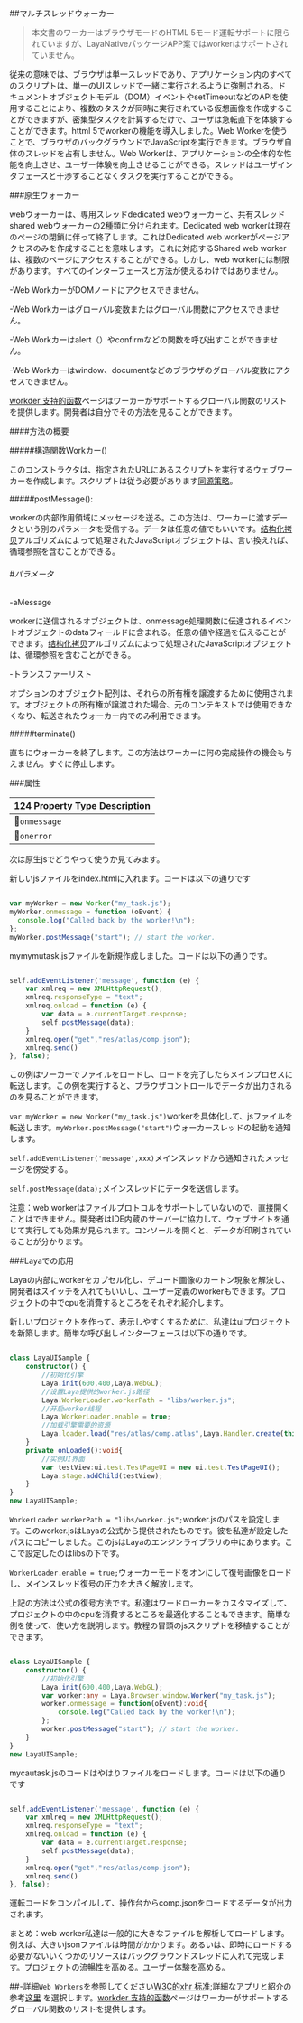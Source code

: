 ##マルチスレッドウォーカー

>本文書のワーカーはブラウザモードのHTML 5モード運転サポートに限られていますが、LayaNativeパッケージAPP案ではworkerはサポートされていません。

従来の意味では、ブラウザは単一スレッドであり、アプリケーション内のすべてのスクリプトは、単一のUIスレッドで一緒に実行されるように強制される。ドキュメントオブジェクトモデル（DOM）イベントやsetTimeoutなどのAPIを使用することにより、複数のタスクが同時に実行されている仮想画像を作成することができますが、密集型タスクを計算するだけで、ユーザは急転直下を体験することができます。httml 5でworkerの機能を導入しました。Web Workerを使うことで、ブラウザのバックグラウンドでJavaScriptを実行できます。ブラウザ自体のスレッドを占有しません。Web Workerは、アプリケーションの全体的な性能を向上させ、ユーザー体験を向上させることができる。スレッドはユーザインタフェースと干渉することなくタスクを実行することができる。

###原生ウォーカー

webウォーカーは、専用スレッドdedicated webウォーカーと、共有スレッドshared webウォーカーの2種類に分けられます。Dedicated web workerは現在のページの閉鎖に伴って終了します。これはDedicated web workerがページアクセスのみを作成することを意味します。これに対応するShared web workerは、複数のページにアクセスすることができる。しかし、web workerには制限があります。すべてのインターフェースと方法が使えるわけではありません。

-Web WorkカーがDOMノードにアクセスできません。

-Web Workカーはグローバル変数またはグローバル関数にアクセスできません。

-Web Workカーはalert（）やconfirmなどの関数を呼び出すことができません。

-Web Workカーはwindow、documentなどのブラウザのグローバル変数にアクセスできません。


  [workder 支持的函数](https://developer.mozilla.org/En/DOM/Worker/Functions_available_to_workers)ページはワーカーがサポートするグローバル関数のリストを提供します。開発者は自分でその方法を見ることができます。

####方法の概要

#####構造関数Workカー()

このコンストラクタは、指定されたURLにあるスクリプトを実行するウェブワーカーを作成します。スクリプトは従う必要があります[同源策略](https://developer.mozilla.org/en/Same_origin_policy_for_JavaScript)。

#####postMessage():

workerの内部作用領域にメッセージを送る。この方法は、ワーカーに渡すデータという別のパラメータを受信する。データは任意の値でもいいです。[结构化拷贝](http://www.whatwg.org/specs/web-apps/current-work/multipage/common-dom-interfaces.html%3Ch1%3Etransferable)アルゴリズムによって処理されたJavaScriptオブジェクトは、言い換えれば、循環参照を含むことができる。

###### #パラメータ

-aMessage

workerに送信されるオブジェクトは、onmessage処理関数に伝達されるイベントオブジェクトのdataフィールドに含まれる。任意の値や経過を伝えることができます。[结构化拷贝](http://www.whatwg.org/specs/web-apps/current-work/multipage/common-dom-interfaces.html%3Ch1%3Etransferable)アルゴリズムによって処理されたJavaScriptオブジェクトは、循環参照を含むことができる。

-トランスファーリスト

オプションのオブジェクト配列は、それらの所有権を譲渡するために使用されます。オブジェクトの所有権が譲渡された場合、元のコンテキストでは使用できなくなり、転送されたウォーカー内でのみ利用できます。

#####terminate()

直ちにウォーカーを終了します。この方法はワーカーに何の完成操作の機会も与えません。すぐに停止します。



###属性

124 Property Type Description|
|------------------------------------------------------------------------------|
𞓜`onmessage`|[`EventListener`」（https://developer.mozlla.org/zh-CSN/docs/Web/API/EventListener）イベントリスニング関数は、毎回持っています。`message属性的MessageEvent`ワーカーから泡が出たらこの関数を実行します。事件の`data`プロパティにメッセージの内容が保存されています。𞓜
𞓜`onerror`|[`EventListener`」（https://developer.mozila.org/zh-CSN/docs/Web/API/EventListener）イベントリスニング関数は、各タイプが`error`の`ErrorEvent 从 worker 中冒泡出来时就会执行该函数。`𞓜

次は原生jsでどうやって使うか見てみます。

新しいjsファイルをindex.htmlに入れます。コードは以下の通りです


```typescript

var myWorker = new Worker("my_task.js");
myWorker.onmessage = function (oEvent) {
  console.log("Called back by the worker!\n");
};
myWorker.postMessage("start"); // start the worker.
```


mymymutask.jsファイルを新規作成しました。コードは以下の通りです。


```typescript

self.addEventListener('message', function (e) {
    var xmlreq = new XMLHttpRequest();
    xmlreq.responseType = "text";
    xmlreq.onload = function (e) {
        var data = e.currentTarget.response;
        self.postMessage(data);
    }
    xmlreq.open("get","res/atlas/comp.json");
    xmlreq.send()
}, false);
```


この例はワーカーでファイルをロードし、ロードを完了したらメインプロセスに転送します。この例を実行すると、ブラウザコントロールでデータが出力されるのを見ることができます。

`var myWorker = new Worker("my_task.js")`workerを具体化して、jsファイルを転送します。`myWorker.postMessage("start")`ウォーカースレッドの起動を通知します。

`self.addEventListener('message',xxx)`メインスレッドから通知されたメッセージを傍受する。

`self.postMessage(data);`メインスレッドにデータを送信します。

注意：web workerはファイルプロトコルをサポートしていないので、直接開くことはできません。開発者はIDE内蔵のサーバーに協力して、ウェブサイトを通じて実行しても効果が見られます。コンソールを開くと、データが印刷されていることが分かります。



###Layaでの応用

Layaの内部にworkerをカプセル化し、デコード画像のカートン現象を解決し、開発者はスイッチを入れてもいいし、ユーザー定義のworkerもできます。プロジェクトの中でcpuを消費するところをそれぞれ紹介します。

新しいプロジェクトを作って、表示しやすくするために、私達はuiプロジェクトを新築します。簡単な呼び出しインターフェースは以下の通りです。


```typescript

class LayaUISample {
    constructor() {
        //初始化引擎
        Laya.init(600,400,Laya.WebGL);
        //设置Laya提供的worker.js路径
        Laya.WorkerLoader.workerPath = "libs/worker.js";
        //开启worker线程
        Laya.WorkerLoader.enable = true;
        //加载引擎需要的资源
        Laya.loader.load("res/atlas/comp.atlas",Laya.Handler.create(this,this.onLoaded));
    }
    private onLoaded():void{
        //实例UI界面
        var testView:ui.test.TestPageUI = new ui.test.TestPageUI();
        Laya.stage.addChild(testView);
    }
}
new LayaUISample;
```




 `WorkerLoader.workerPath = "libs/worker.js";`worker.jsのパスを設定します。このworker.jsはLayaの公式から提供されたものです。彼を私達が設定したパスにコピーしました。このjsはLayaのエンジンライブラリの中にあります。ここで設定したのはlibsの下です。

`WorkerLoader.enable = true;`ウォーカーモードをオンにして復号画像をロードし、メインスレッド復号の圧力を大きく解放します。

上記の方法は公式の復号方法です。私達はワードローカーをカスタマイズして、プロジェクトの中のcpuを消費するところを最適化することもできます。簡単な例を使って、使い方を説明します。教程の冒頭のjsスクリプトを移植することができます。


```typescript

class LayaUISample {
    constructor() {
        //初始化引擎
        Laya.init(600,400,Laya.WebGL);
        var worker:any = Laya.Browser.window.Worker("my_task.js");
        worker.onmessage = function(oEvent):void{
            console.log("Called back by the worker!\n");
        };
        worker.postMessage("start"); // start the worker.
    }
}
new LayaUISample;
```


mycautask.jsのコードはやはりファイルをロードします。コードは以下の通りです


```javascript

self.addEventListener('message', function (e) {
    var xmlreq = new XMLHttpRequest();
    xmlreq.responseType = "text";
    xmlreq.onload = function (e) {
        var data = e.currentTarget.response;
        self.postMessage(data);
    }
    xmlreq.open("get","res/atlas/comp.json");
    xmlreq.send()
}, false);
```


運転コードをコンパイルして、操作台からcomp.jsonをロードするデータが出力されます。

まとめ：web worker私達は一般的に大きなファイルを解析してロードします。例えば、大きいjsonファイルは時間がかかります。あるいは、即時にロードする必要がないいくつかのリソースはバックグラウンドスレッドに入れて完成します。プロジェクトの流暢性を高める。ユーザー体験を高める。

##-詳細`Web Workers`を参照してください[W3C的xhr 标准](https://www.w3.org/TR/workers/);詳細なアプリと紹介の参考[这里](https://developer.mozilla.org/en-US/docs/Web/API/Worker/)
を選択します。[workder 支持的函数](https://developer.mozilla.org/En/DOM/Worker/Functions_available_to_workers)ページはワーカーがサポートするグローバル関数のリストを提供します。
